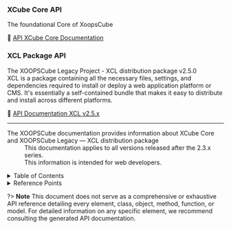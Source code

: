 


### XCube Core API

The foundational Core of XoopsCube


📘 [API XCube Core Documentation](https://xoopscube.github.io/documentation/xcube/)


### XCL Package API

The XOOPSCube Legacy Project - XCL distribution package v2.5.0  
XCL is a package containing all the necessary files, settings, and dependencies required to install or deploy a web application platform or CMS. It's essentially a self-contained bundle that makes it easy to distribute and install across different platforms.

📙 [API Documentation XCL v2.5.x](https://xoopscube.github.io/documentation/api/)


---

<dl>
  <dt>The XOOPSCube documentation provides information about XCube Core and XOOPSCube Legacy — XCL distribution package</dt>
  <dd><span class="iconify" data-icon="mdi:cube-scan" data-width="18px" data-height="18px"></span> This documentation applies to all versions released after the 2.3.x series.</dd>
  <dd><span class="iconify" data-icon="mdi:account-multiple" data-width="18px" data-height="18px"></span> This information is intended for web developers.</dd>
</dl>

<details>
<summary style="cursor: pointer;">Table of Contents</summary>

- [XCube Core](/en/development/xcube-concept.md#xcube-core) — Xcube Core concept.
- [XCube Design](/en/development/xcube-concept.md#xcube-design) — Xcube Core dual system.
- [XCube Base System](/en/development/xcube-concept.md#xcube-base-system) — Base subsystem.
- [XCube Namespace](/en/development/xcube-concept.md#xcube-namespace)
- [Delegate Manager](/en/development/xcube-concept.md#delegate-manager) — delegate managers and controllers.
- [Preload](/en/development/xcube-concept.md#preload) — preload system, single file component.
- [Type Safe](/en/development/xcube-concept.md#type-safe)
- [Action Form](/en/development/xcube-concept.md#action-form)
- [Virtual Service](/en/development/xcube-concept.md#virtual-service)
- [Render Engine](/en/development/xcube-concept.md#render-engine)
- [Multi-render](/en/development/xcube-concept.md#multi-render)
- [Framework Agnostic](/en/development/xcube-concept.md#framework-agnostic)
- [Trust Path](/en/development/xcube-concept.md#trust-path)
- [XCube Modules](/en/development/xcube-concept.md#xcube-modules)

</details>

<details>
<summary style="cursor: pointer;">Reference Points</summary>

- XCube Core Concept
- Design Patterns
- Delegate Manager  
- Preload : Single file component 
- Abstract, interface, inheritance, polymorphism
- Module System
- Virtual Service
- Legacy Package (XCL)

</details>


?> **Note** This document does not serve as a comprehensive or exhaustive API reference detailing every element, class, object, method, function, or model. For detailed information on any specific element, we recommend consulting the generated API documentation.
